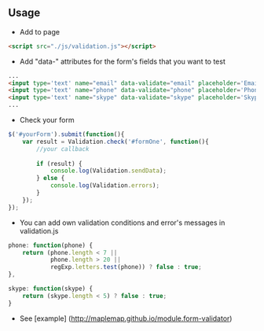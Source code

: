 ## Usage

- Add to page
```html
<script src="./js/validation.js"></script>
```
- Add "data-" attributes for the form's fields that you want to test
```html
...
<input type='text' name="email" data-validate="email" placeholder='Email:*'>
<input type='text' name="phone" data-validate="phone" placeholder='Phone:*'>
<input type='text' name="skype" data-validate="skype" placeholder='Skype:*'>
...
```
- Check your form
```javascript
$('#yourForm').submit(function(){
    var result = Validation.check('#formOne', function(){
        //your callback
        
        if (result) {
            console.log(Validation.sendData);
        } else {
            console.log(Validation.errors);
        }
    });   
});
```
- You can add own validation conditions and error's messages in validation.js
```javascript
phone: function(phone) {
    return (phone.length < 7 ||
            phone.length > 20 ||
            regExp.letters.test(phone)) ? false : true;
},

skype: function(skype) {
    return (skype.length < 5) ? false : true;
}
```
- See [example] (http://maplemap.github.io/module.form-validator)
